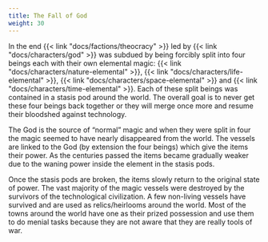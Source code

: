 ```yaml
---
title: The Fall of God
weight: 30
---
```


In the end {{< link "docs/factions/theocracy" >}} led by {{< link "docs/characters/god" >}} was subdued by being forcibly split into four beings each with their own elemental magic: {{< link "docs/characters/nature-elemental" >}}, {{< link "docs/characters/life-elemental" >}}, {{< link "docs/characters/space-elemental" >}} and {{< link "docs/characters/time-elemental" >}}.
Each of these split beings was contained in a stasis pod around the world.
The overall goal is to never get these four beings back together or they will merge once more and resume their bloodshed against technology.

The God is the source of “normal” magic and when they were split in four the magic seemed to have nearly disappeared from the world.
The vessels are linked to the God (by extension the four beings) which give the items their power.
As the centuries passed the items became gradually weaker due to the waning power inside the element in the stasis pods.

Once the stasis pods are broken, the items slowly return to the original state of power.
The vast majority of the magic vessels were destroyed by the survivors of the technological civilization.
A few non-living vessels have survived and are used as relics/heirlooms around the world.
Most of the towns around the world have one as their prized possession and use them to do menial tasks because they are not aware that they are really tools of war.

